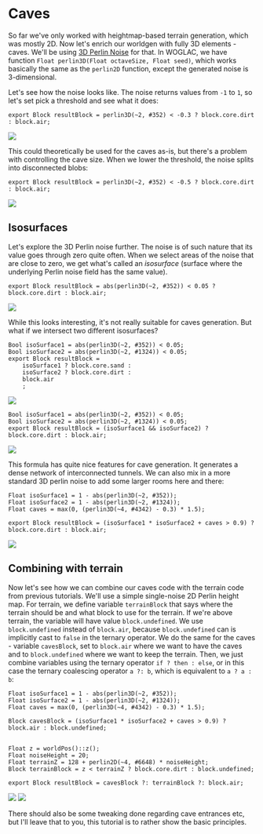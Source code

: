 # Caves
So far we've only worked with heightmap-based terrain generation, which was mostly 2D. Now let's enrich our worldgen with fully 3D elements - caves. We'll be using [3D Perlin Noise](https://en.wikipedia.org/wiki/Perlin_noise) for that. In WOGLAC, we have function `Float perlin3D(Float octaveSize, Float seed)`, which works basically the same as the `perlin2D` function, except the generated noise is 3-dimensional.

Let's see how the noise looks like. The noise returns values from `-1` to `1`, so let's set pick a threshold and see what it does:
```WOGLAC
export Block resultBlock = perlin3D(~2, #352) < -0.3 ? block.core.dirt : block.air;
```
![](img/caves.jpg)

This could theoretically be used for the caves as-is, but there's a problem with controlling the cave size. When we lower the threshold, the noise splits into disconnected blobs:
```WOGLAC
export Block resultBlock = perlin3D(~2, #352) < -0.5 ? block.core.dirt : block.air;
```
![](img/caves2.jpg)

## Isosurfaces
Let's explore the 3D Perlin noise further. The noise is of such nature that its value goes through zero quite often. When we select areas of the noise that are close to zero, we get what's called an *isosurface* (surface where the underlying Perlin noise field has the same value).
```WOGLAC
export Block resultBlock = abs(perlin3D(~2, #352)) < 0.05 ? block.core.dirt : block.air;
```
![](img/caves3.jpg)

While this looks interesting, it's not really suitable for caves generation. But what if we intersect two different isosurfaces?
```WOGLAC
Bool isoSurface1 = abs(perlin3D(~2, #352)) < 0.05;
Bool isoSurface2 = abs(perlin3D(~2, #1324)) < 0.05;
export Block resultBlock =
	isoSurface1 ? block.core.sand :
	isoSurface2 ? block.core.dirt :
	block.air
	;
```
![](img/caves10.jpg)

```WOGLAC
Bool isoSurface1 = abs(perlin3D(~2, #352)) < 0.05;
Bool isoSurface2 = abs(perlin3D(~2, #1324)) < 0.05;
export Block resultBlock = (isoSurface1 && isoSurface2) ? block.core.dirt : block.air;
```
![](img/caves4.jpg)

This formula has quite nice features for cave generation. It generates a dense network of interconnected tunnels. We can also mix in a more standard 3D perlin noise to add some larger rooms here and there:
```WOGLAC
Float isoSurface1 = 1 - abs(perlin3D(~2, #352));
Float isoSurface2 = 1 - abs(perlin3D(~2, #1324));
Float caves = max(0, (perlin3D(~4, #4342) - 0.3) * 1.5);

export Block resultBlock = (isoSurface1 * isoSurface2 + caves > 0.9) ? block.core.dirt : block.air;
```
![](img/caves7.jpg)

## Combining with terrain
Now let's see how we can combine our caves code with the terrain code from previous tutorials. We'll use a simple single-noise 2D Perlin height map. For terrain, we define variable `terrainBlock` that says where the terrain should be and what block to use for the terrain. If we're above terrain, the variable will have value `block.undefined`. We use `block.undefined` instead of `block.air`, because `block.undefined` can is implicitly cast to `false` in the ternary operator. We do the same for the caves - variable `cavesBlock`, set to `block.air` where we want to have the caves and to `block.undefined` where we want to keep the terrain. Then, we just combine variables using the ternary operator `if ? then : else`, or in this case the ternary coalescing operator `a ?: b`, which is equivalent to `a ? a : b`:

```WOGLAC
Float isoSurface1 = 1 - abs(perlin3D(~2, #352));
Float isoSurface2 = 1 - abs(perlin3D(~2, #1324));
Float caves = max(0, (perlin3D(~4, #4342) - 0.3) * 1.5);

Block cavesBlock = (isoSurface1 * isoSurface2 + caves > 0.9) ? block.air : block.undefined;


Float z = worldPos()::z();
Float noiseHeight = 20;
Float terrainZ = 128 + perlin2D(~4, #6648) * noiseHeight;
Block terrainBlock = z < terrainZ ? block.core.dirt : block.undefined;

export Block resultBlock = cavesBlock ?: terrainBlock ?: block.air;
```
![](img/caves8.jpg)
![](img/caves9.jpg)

There should also be some tweaking done regarding cave entrances etc, but I'll leave that to you, this tutorial is to rather show the basic principles.